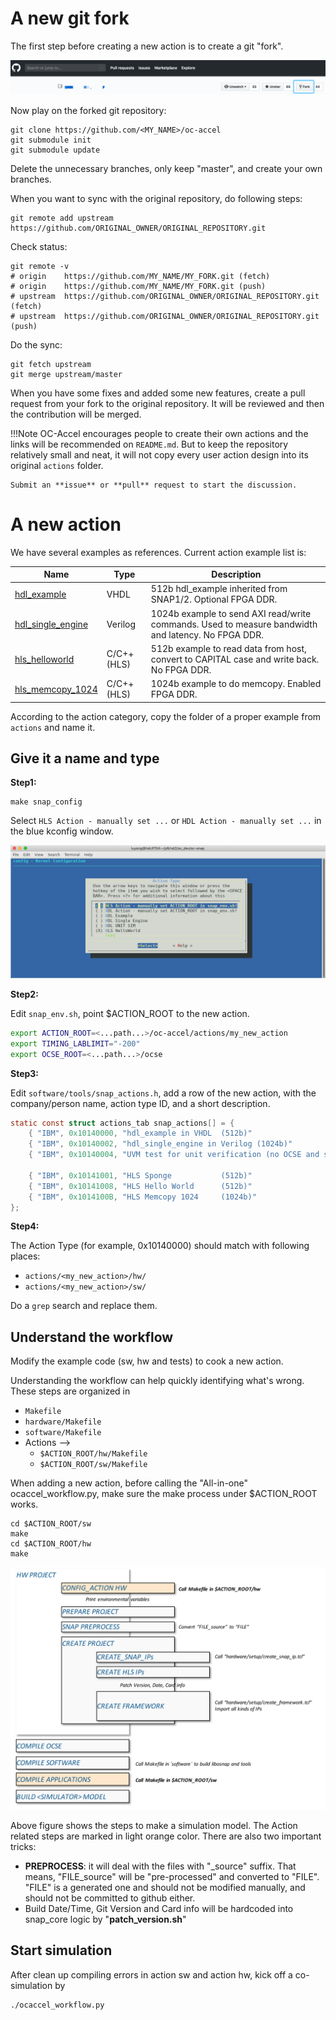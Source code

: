 # A new git fork

The first step before creating a new action is to create a git "fork".

![fork](pictures/3-fork.png)

Now play on the forked git repository:
```
git clone https://github.com/<MY_NAME>/oc-accel
git submodule init
git submodule update
```

Delete the unnecessary branches, only keep "master", and create your own branches.

When you want to sync with the original repository, do following steps:

```
git remote add upstream https://github.com/ORIGINAL_OWNER/ORIGINAL_REPOSITORY.git
```

Check status:
```
git remote -v
# origin    https://github.com/MY_NAME/MY_FORK.git (fetch)
# origin    https://github.com/MY_NAME/MY_FORK.git (push)
# upstream  https://github.com/ORIGINAL_OWNER/ORIGINAL_REPOSITORY.git (fetch)
# upstream  https://github.com/ORIGINAL_OWNER/ORIGINAL_REPOSITORY.git (push)
```

Do the sync:
```
git fetch upstream
git merge upstream/master
```

When you have some fixes and added some new features, create a pull request from your fork to the original repository. It will be reviewed and then the contribution will be merged.

!!!Note
    OC-Accel encourages people to create their own actions and the links will be recommended on `README.md`. But to keep the repository relatively small and neat, it will not copy every user action design into its original `actions` folder.

    Submit an **issue** or **pull** request to start the discussion.


# A new action

We have several examples as references. Current action example list is:

| Name | Type | Description |
|------|--------|-------------|
|[hdl_example] | VHDL | 512b hdl_example inherited from SNAP1/2. Optional FPGA DDR.|
|[hdl_single_engine] | Verilog | 1024b example to send AXI read/write commands. Used to measure bandwidth and latency. No FPGA DDR.|
|[hls_helloworld] | C/C++(HLS) | 512b example to read data from host, convert to CAPITAL case and write back. No FPGA DDR.|
|[hls_memcopy_1024] | C/C++(HLS) | 1024b example to do memcopy. Enabled FPGA DDR. |


[hdl_example]: ../../actions-doc/hdl_example/
[hdl_single_engine]: ../../actions-doc/hdl_single_engine/
[hls_helloworld]: ../../actions-doc/hls_helloworld/
[hls_memcopy_1024]: ../../actions-doc/hls_memcopy_1024/

According to the action category, copy the folder of a proper example from `actions` and name it.

## Give it a name and type

**Step1:**

```
make snap_config
```
Select `HLS Action - manually set ...` or `HDL Action - manually set ...` in the blue kconfig window.

![kconfig-name](pictures/3-kconfig-name.png)


**Step2:**

Edit `snap_env.sh`, point $ACTION_ROOT to the new action.

``` bash
export ACTION_ROOT=<...path...>/oc-accel/actions/my_new_action
export TIMING_LABLIMIT="-200"
export OCSE_ROOT=<...path...>/ocse
```

**Step3:**

Edit `software/tools/snap_actions.h`, add a row of the new action, with the company/person name, action type ID, and a short description.

``` C
static const struct actions_tab snap_actions[] = {
    { "IBM", 0x10140000, "hdl_example in VHDL  (512b)"                           },
    { "IBM", 0x10140002, "hdl_single_engine in Verilog (1024b)"                  },
    { "IBM", 0x10140004, "UVM test for unit verification (no OCSE and software)" },

    { "IBM", 0x10141001, "HLS Sponge           (512b)"                           },
    { "IBM", 0x10141008, "HLS Hello World      (512b)"                           },
    { "IBM", 0x1014100B, "HLS Memcopy 1024     (1024b)"                          },
};
```

**Step4:**

The Action Type (for example, 0x10140000) should match with following places:

* `actions/<my_new_action>/hw/`
* `actions/<my_new_action>/sw/`

Do a `grep` search and replace them.


## Understand the workflow

Modify the example code (sw, hw and tests) to cook a new action.

Understanding the workflow can help quickly identifying what's wrong. These steps are organized in

* `Makefile`
* `hardware/Makefile`
* `software/Makefile`
* Actions -->
    * `$ACTION_ROOT/hw/Makefile`
    * `$ACTION_ROOT/sw/Makefile`

When adding a new action, before calling the "All-in-one" ocaccel_workflow.py, make sure the make process under $ACTION_ROOT works.
```
cd $ACTION_ROOT/sw
make
cd $ACTION_ROOT/hw
make
```

![workflow](pictures/3-workflow.svg)

Above figure shows the steps to make a simulation model. The Action related steps are marked in light orange color. There are also two important tricks:

* **PREPROCESS**: it will deal with the files with "_source" suffix. That means, "FILE_source" will be "pre-processed" and converted to "FILE". "FILE" is a generated one and should not be modified manually, and should not be committed to github either.
* Build Date/Time, Git Version and Card info will be hardcoded into snap_core logic by "**patch_version.sh**"

## Start simulation
After clean up compiling errors in action sw and action hw, kick off a co-simulation by

```
./ocaccel_workflow.py
```


